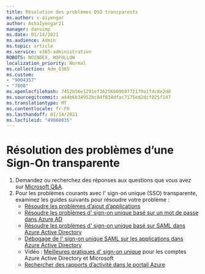 ```yaml
---
title: Résolution des problèmes DSO transparents
ms.author: v-aiyengar
author: AshaIyengar21
manager: dansimp
ms.date: 01/14/2021
ms.audience: Admin
ms.topic: article
ms.service: o365-administration
ROBOTS: NOINDEX, NOFOLLOW
localization_priority: Normal
ms.collection: Adm_O365
ms.custom:
- "9004357"
- "7808"
ms.openlocfilehash: 7452b56e1291ef36256b09b9772179a1fdc8e2d8
ms.sourcegitcommit: a44b6b34952bc84f834dfac7175ed2dcf025f147
ms.translationtype: MT
ms.contentlocale: fr-FR
ms.lasthandoff: 01/14/2021
ms.locfileid: "49868035"
---
```

# <a name="troubleshooting-seamless-single-sign-on-issues"></a>Résolution des problèmes d’une Sign-On transparente

1. Demandez ou recherchez des réponses aux questions que vous avez sur [Microsoft Q&A](https://docs.microsoft.com/azure/active-directory/reports-monitoring/howto-find-activity-reports#troubleshoot-issues-with-activity-reports).
1. Pour les problèmes courants avec l' sign-on unique (SSO) transparente, examinez les guides suivants pour résoudre votre problème :
    - [Résoudre les problèmes d’ajout d’applications](https://docs.microsoft.com/azure/active-directory/manage-apps/troubleshoot-adding-apps) 
    - [Résoudre les problèmes d' sign-on unique basé sur un mot de passe dans Azure AD](https://docs.microsoft.com/azure/active-directory/manage-apps/troubleshoot-password-ba) 
    - [Résoudre les problèmes d' sign-on unique basé sur SAML dans Azure Active Directory](https://docs.microsoft.com/azure/active-directory/manage-apps/troubleshoot-saml-based-sso) 
    - [Débogage de l' sign-on unique SAML sur les applications dans Azure Active Directory](https://docs.microsoft.com/azure/active-directory/manage-apps/debug-saml-sso-issues) 
    - Vidéo : [Meilleures pratiques d' sign-on unique](https://azure.microsoft.com/resources/videos/ignite-2018-single-sign-on-best-practices-for-azure-active-directory-and-microsoft-accounts/) pour les comptes Azure Active Directory et Microsoft 
    - [Rechercher des rapports d’activité dans le portail Azure](https://docs.microsoft.com/azure/active-directory/reports-monitoring/howto-find-activity-reports#troubleshoot-issues-with-activity-reports)